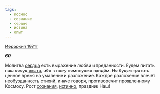 ```yaml
---
tags:
  - космос
  - сознание
  - сердце
  - истина
  - опыт
---
```

[Иерархия 1931г](https://127.0.0.1:4002/agni/1931)

___60___

Молитва [сердца](../../../tags/#сердце) есть выражение любви и преданности. Будем питать наш сосуд [опыта](../../../tags/#опыт), ибо к нему неминуемо придём. Не будем тратить ценное время на умаление и разложение. Каждое разложение влечёт необузданность стихий, иначе говоря, противоречит проявленному Космосу. Рост [сознания](../../../tags/#сознание), [истинно](../../../tags/#истина), праздник Наш!   

